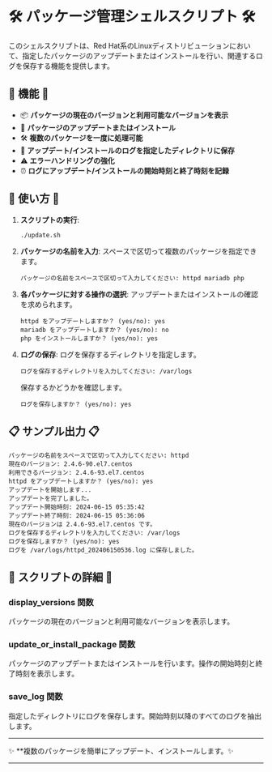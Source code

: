 
# 🛠️ パッケージ管理シェルスクリプト 🛠️

このシェルスクリプトは、Red Hat系のLinuxディストリビューションにおいて、指定したパッケージのアップデートまたはインストールを行い、関連するログを保存する機能を提供します。

## 🌟 機能 🌟

- 📦 **パッケージの現在のバージョンと利用可能なバージョンを表示**
- 🔄 **パッケージのアップデートまたはインストール**
- 🛠️ **複数のパッケージを一度に処理可能**
- 📝 **アップデート/インストールのログを指定したディレクトリに保存**
- ⚠️ **エラーハンドリングの強化**
- ⏰ **ログにアップデート/インストールの開始時刻と終了時刻を記録**

## 🚀 使い方 🚀

1. **スクリプトの実行**: 
   ```bash
   ./update.sh
   ```

2. **パッケージの名前を入力**:
   スペースで区切って複数のパッケージを指定できます。
   ```
   パッケージの名前をスペースで区切って入力してください: httpd mariadb php
   ```

3. **各パッケージに対する操作の選択**:
   アップデートまたはインストールの確認を求められます。
   ```
   httpd をアップデートしますか？ (yes/no): yes
   mariadb をアップデートしますか？ (yes/no): no
   php をインストールしますか？ (yes/no): yes
   ```

4. **ログの保存**:
   ログを保存するディレクトリを指定します。
   ```
   ログを保存するディレクトリを入力してください: /var/logs
   ```
   保存するかどうかを確認します。
   ```
   ログを保存しますか？ (yes/no): yes
   ```

## 📋 サンプル出力 📋

```
パッケージの名前をスペースで区切って入力してください: httpd
現在のバージョン: 2.4.6-90.el7.centos
利用できるバージョン: 2.4.6-93.el7.centos
httpd をアップデートしますか？ (yes/no): yes
アップデートを開始します...
アップデートを完了しました。
アップデート開始時刻: 2024-06-15 05:35:42
アップデート終了時刻: 2024-06-15 05:36:06
現在のバージョンは 2.4.6-93.el7.centos です。
ログを保存するディレクトリを入力してください: /var/logs
ログを保存しますか？ (yes/no): yes
ログを /var/logs/httpd_202406150536.log に保存しました。
```

## 🔧 スクリプトの詳細 🔧

### display_versions 関数
パッケージの現在のバージョンと利用可能なバージョンを表示します。

### update_or_install_package 関数
パッケージのアップデートまたはインストールを行います。操作の開始時刻と終了時刻を表示します。

### save_log 関数
指定したディレクトリにログを保存します。開始時刻以降のすべてのログを抽出します。

---

✨ **複数のパッケージを簡単にアップデート、インストールします。✨

---
